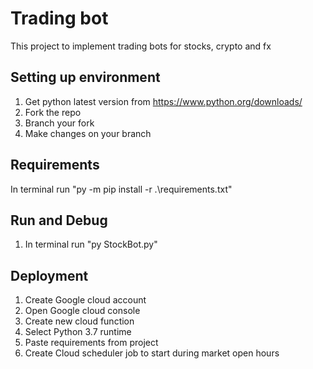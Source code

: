 # Trading bot

This project to implement trading bots for stocks, crypto and fx

## Setting up environment
1. Get python latest version from https://www.python.org/downloads/
2. Fork the repo
3. Branch your fork
4. Make changes on your branch

## Requirements

In terminal run "py -m pip install -r .\requirements.txt"

## Run and Debug

1. In terminal run "py StockBot.py"

## Deployment

1. Create Google cloud account
2. Open Google cloud console
3. Create new cloud function
4. Select Python 3.7 runtime
5. Paste requirements from project
6. Create Cloud scheduler job to start during market open hours

